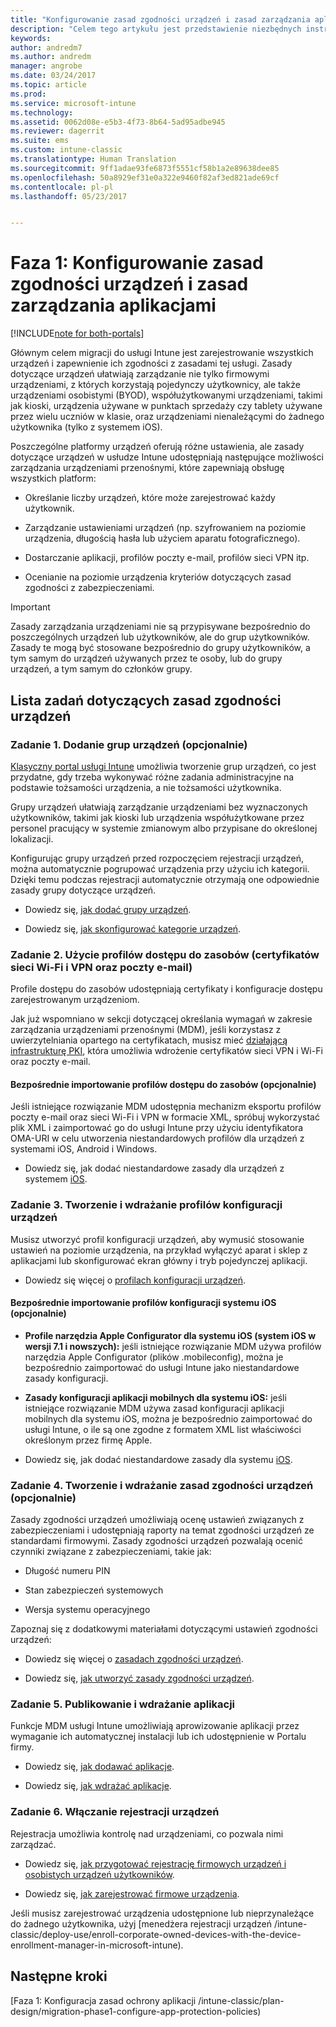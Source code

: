 ```yaml
---
title: "Konfigurowanie zasad zgodności urządzeń i zasad zarządzania aplikacjami podczas migracji do usługi Intune | Microsoft Docs"
description: "Celem tego artykułu jest przedstawienie niezbędnych instrukcji dotyczących konfigurowania zasad zgodności urządzeń i zasad zarządzania aplikacjami podczas migracji do usługi Intune."
keywords: 
author: andredm7
ms.author: andredm
manager: angrobe
ms.date: 03/24/2017
ms.topic: article
ms.prod: 
ms.service: microsoft-intune
ms.technology: 
ms.assetid: 0062d08e-e5b3-4f73-8b64-5ad95adbe945
ms.reviewer: dagerrit
ms.suite: ems
ms.custom: intune-classic
ms.translationtype: Human Translation
ms.sourcegitcommit: 9ff1adae93fe6873f5551cf58b1a2e89638dee85
ms.openlocfilehash: 50a8929ef31e0a322e9460f82af3ed821ade69cf
ms.contentlocale: pl-pl
ms.lasthandoff: 05/23/2017


---
```


# <a name="phase-1-configure-device-compliance-and-app-management-policies"></a>Faza 1: Konfigurowanie zasad zgodności urządzeń i zasad zarządzania aplikacjami

[!INCLUDE[note for both-portals](../includes/note-for-both-portals.md)]

Głównym celem migracji do usługi Intune jest zarejestrowanie wszystkich urządzeń i zapewnienie ich zgodności z zasadami tej usługi. Zasady dotyczące urządzeń ułatwiają zarządzanie nie tylko firmowymi urządzeniami, z których korzystają pojedynczy użytkownicy, ale także urządzeniami osobistymi (BYOD), współużytkowanymi urządzeniami, takimi jak kioski, urządzenia używane w punktach sprzedaży czy tablety używane przez wielu uczniów w klasie, oraz urządzeniami nienależącymi do żadnego użytkownika (tylko z systemem iOS).

Poszczególne platformy urządzeń oferują różne ustawienia, ale zasady dotyczące urządzeń w usłudze Intune udostępniają następujące możliwości zarządzania urządzeniami przenośnymi, które zapewniają obsługę wszystkich platform:

-   Określanie liczby urządzeń, które może zarejestrować każdy użytkownik.

-   Zarządzanie ustawieniami urządzeń (np. szyfrowaniem na poziomie urządzenia, długością hasła lub użyciem aparatu fotograficznego).

-   Dostarczanie aplikacji, profilów poczty e-mail, profilów sieci VPN itp.

-   Ocenianie na poziomie urządzenia kryteriów dotyczących zasad zgodności z zabezpieczeniami.

> [!IMPORTANT]
> Zasady zarządzania urządzeniami nie są przypisywane bezpośrednio do poszczególnych urządzeń lub użytkowników, ale do grup użytkowników. Zasady te mogą być stosowane bezpośrednio do grupy użytkowników, a tym samym do urządzeń używanych przez te osoby, lub do grupy urządzeń, a tym samym do członków grupy.

## <a name="task-list-for-device-compliance-policies"></a>Lista zadań dotyczących zasad zgodności urządzeń

### <a name="task-1-add-device-groups-optional"></a>Zadanie 1. Dodanie grup urządzeń (opcjonalnie)

[Klasyczny portal usługi Intune](https://manage.microsoft.com/) umożliwia tworzenie grup urządzeń, co jest przydatne, gdy trzeba wykonywać różne zadania administracyjne na podstawie tożsamości urządzenia, a nie tożsamości użytkownika.

Grupy urządzeń ułatwiają zarządzanie urządzeniami bez wyznaczonych użytkowników, takimi jak kioski lub urządzenia współużytkowane przez personel pracujący w systemie zmianowym albo przypisane do określonej lokalizacji.

Konfigurując grupy urządzeń przed rozpoczęciem rejestracji urządzeń, można automatycznie pogrupować urządzenia przy użyciu ich kategorii. Dzięki temu podczas rejestracji automatycznie otrzymają one odpowiednie zasady grupy dotyczące urządzeń.

-   Dowiedz się, [jak dodać grupy urządzeń](/intune-classic/get-started/start-with-a-paid-subscription-to-microsoft-intune-step-5).

-   Dowiedz się, [jak skonfigurować kategorie urządzeń](/intune-classic/deploy-use/categorize-devices-with-device-group-mapping-in-microsoft-intune).

### <a name="task-2-use-resource-access-profiles-wi-fi-vpn-and-email-certificates"></a>Zadanie 2. Użycie profilów dostępu do zasobów (certyfikatów sieci Wi-Fi i VPN oraz poczty e-mail)

Profile dostępu do zasobów udostępniają certyfikaty i konfiguracje dostępu zarejestrowanym urządzeniom.

Jak już wspomniano w sekcji dotyczącej określania wymagań w zakresie zarządzania urządzeniami przenośnymi (MDM), jeśli korzystasz z uwierzytelniania opartego na certyfikatach, musisz mieć [działającą infrastrukturę PKI](/intune-classic/deploy-use/secure-resource-access-with-certificate-profiles), która umożliwia wdrożenie certyfikatów sieci VPN i Wi-Fi oraz poczty e-mail.

#### <a name="direct-import-of-resource-access-profiles-optional"></a>Bezpośrednie importowanie profilów dostępu do zasobów (opcjonalnie)

Jeśli istniejące rozwiązanie MDM udostępnia mechanizm eksportu profilów poczty e-mail oraz sieci Wi-Fi i VPN w formacie XML, spróbuj wykorzystać plik XML i zaimportować go do usługi Intune przy użyciu identyfikatora OMA-URI w celu utworzenia niestandardowych profilów dla urządzeń z systemami iOS, Android i Windows.

-   Dowiedz się, jak dodać niestandardowe zasady dla urządzeń z systemem [iOS](/intune-classic/deploy-use/windows-10-policy-settings-in-microsoft-intune).

### <a name="task-3-create-and-deploy-device-configuration-profiles"></a>Zadanie 3. Tworzenie i wdrażanie profilów konfiguracji urządzeń

Musisz utworzyć profil konfiguracji urządzeń, aby wymusić stosowanie ustawień na poziomie urządzenia, na przykład wyłączyć aparat i sklep z aplikacjami lub skonfigurować ekran główny i tryb pojedynczej aplikacji.

- Dowiedz się więcej o [profilach konfiguracji urządzeń](https://docs.microsoft.com/intune/device-profile-create).

####  <a name="direct-import-of-ios-configuration-profiles-optional"></a>Bezpośrednie importowanie profilów konfiguracji systemu iOS (opcjonalnie)

-   **Profile narzędzia Apple Configurator dla systemu iOS (system iOS w wersji 7.1 i nowszych):** jeśli istniejące rozwiązanie MDM używa profilów narzędzia Apple Configurator (plików .mobileconfig), można je bezpośrednio zaimportować do usługi Intune jako niestandardowe zasady konfiguracji.

-   **Zasady konfiguracji aplikacji mobilnych dla systemu iOS:** jeśli istniejące rozwiązanie MDM używa zasad konfiguracji aplikacji mobilnych dla systemu iOS, można je bezpośrednio zaimportować do usługi Intune, o ile są one zgodne z formatem XML list właściwości określonym przez firmę Apple.

- Dowiedz się, jak dodać niestandardowe zasady dla systemu [iOS](/intune-classic/deploy-use/ios-policy-settings-in-microsoft-intune#custom-policy-settings).

### <a name="task-4-create-and-deploy-device-compliance-policies-optional"></a>Zadanie 4. Tworzenie i wdrażanie zasad zgodności urządzeń (opcjonalnie)

Zasady zgodności urządzeń umożliwiają ocenę ustawień związanych z zabezpieczeniami i udostępniają raporty na temat zgodności urządzeń ze standardami firmowymi. Zasady zgodności urządzeń pozwalają ocenić czynniki związane z zabezpieczeniami, takie jak:

-   Długość numeru PIN

-   Stan zabezpieczeń systemowych

-   Wersja systemu operacyjnego

Zapoznaj się z dodatkowymi materiałami dotyczącymi ustawień zgodności urządzeń:

-   Dowiedz się więcej o [zasadach zgodności urządzeń](/intune-classic/deploy-use/introduction-to-device-compliance-policies-in-microsoft-intune).

-   Dowiedz się, [jak utworzyć zasady zgodności urządzeń](/intune-classic/deploy-use/create-a-device-compliance-policy-in-microsoft-intune).

### <a name="task-5-publish-and-deploy-apps"></a>Zadanie 5. Publikowanie i wdrażanie aplikacji

Funkcje MDM usługi Intune umożliwiają aprowizowanie aplikacji przez wymaganie ich automatycznej instalacji lub ich udostępnienie w Portalu firmy.

-   Dowiedz się, [jak dodawać aplikacje](/intune-classic/deploy-use/add-apps).

-   Dowiedz się, [jak wdrażać aplikacje](/intune-classic/deploy-use/deploy-apps).

### <a name="task-6-enable-device-enrollment"></a>Zadanie 6. Włączanie rejestracji urządzeń

Rejestracja umożliwia kontrolę nad urządzeniami, co pozwala nimi zarządzać.

-   Dowiedz się, [jak przygotować rejestrację firmowych urządzeń i osobistych urządzeń użytkowników](/intune-classic/deploy-use/enroll-devices-in-microsoft-intune).

-   Dowiedz się, [jak zarejestrować firmowe urządzenia](/intune-classic/deploy-use/manage-corporate-owned-devices).

Jeśli musisz zarejestrować urządzenia udostępnione lub nieprzynależące do żadnego użytkownika, użyj [menedżera rejestracji urządzeń /intune-classic/deploy-use/enroll-corporate-owned-devices-with-the-device-enrollment-manager-in-microsoft-intune).

## <a name="next-steps"></a>Następne kroki 

[Faza 1: Konfiguracja zasad ochrony aplikacji /intune-classic/plan-design/migration-phase1-configure-app-protection-policies)

